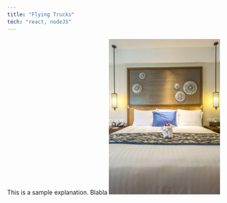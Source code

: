 ```yaml
---
title: "Flying Trucks"
tech: "react, nodeJS"
---
```


This is a sample explanation. Blabla
![alt text](room-3.png "Title")

